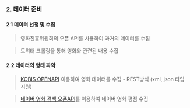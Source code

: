
### 2. 데이터 준비



#### 2.1 데이터 선정 및 수집

> 영화진흥위원회의 오픈 API를 사용하여 과거의 데이터를 수집

> 트위터 크롤링을 통해 영화와 관련된 내용 수집



#### 2.2 데이터의 형태 파악

> [KOBIS OPENAPI](http://www.kobis.or.kr/kobisopenapi/homepg/apiservice/searchServiceInfo.do) 이용하여 영화 데이터를 수집 - REST방식 (xml, json 타입 지원)

> [네이버 영화 검색 오픈API](https://developers.naver.com/docs/search/movie/)를 이용하여 네이버 영화 평점 수집

